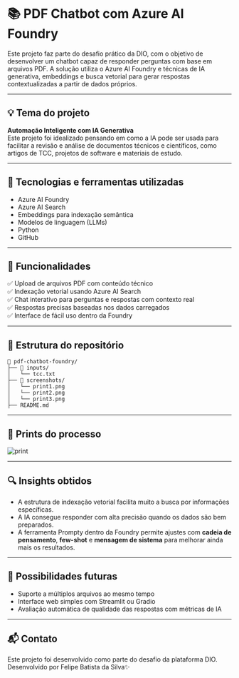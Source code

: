 
# 📚 PDF Chatbot com Azure AI Foundry

Este projeto faz parte do desafio prático da DIO, com o objetivo de desenvolver um chatbot capaz de responder perguntas com base em arquivos PDF. A solução utiliza o Azure AI Foundry e técnicas de IA generativa, embeddings e busca vetorial para gerar respostas contextualizadas a partir de dados próprios.

---

## 💡 Tema do projeto

**Automação Inteligente com IA Generativa**  
Este projeto foi idealizado pensando em como a IA pode ser usada para facilitar a revisão e análise de documentos técnicos e científicos, como artigos de TCC, projetos de software e materiais de estudo.

---

## 🧰 Tecnologias e ferramentas utilizadas

- Azure AI Foundry
- Azure AI Search
- Embeddings para indexação semântica
- Modelos de linguagem (LLMs)
- Python
- GitHub

---

## 🚀 Funcionalidades

✅ Upload de arquivos PDF com conteúdo técnico  
✅ Indexação vetorial usando Azure AI Search  
✅ Chat interativo para perguntas e respostas com contexto real  
✅ Respostas precisas baseadas nos dados carregados  
✅ Interface de fácil uso dentro da Foundry

---

## 📂 Estrutura do repositório

```
📁 pdf-chatbot-foundry/
├── 📁 inputs/
│   └── tcc.txt
├── 📸 screenshots/
│   └── print1.png
│   └── print2.png
│   └── print3.png
├── README.md
```

---

## 📎 Prints do processo


![print](https://github.com/user-attachments/assets/7f5beb4a-22b3-4069-a550-c9ad7afd03cf)

---

## 🔍 Insights obtidos

- A estrutura de indexação vetorial facilita muito a busca por informações específicas.
- A IA consegue responder com alta precisão quando os dados são bem preparados.
- A ferramenta Prompty dentro da Foundry permite ajustes com **cadeia de pensamento**, **few-shot** e **mensagem de sistema** para melhorar ainda mais os resultados.

---

## 💭 Possibilidades futuras

- Suporte a múltiplos arquivos ao mesmo tempo  
- Interface web simples com Streamlit ou Gradio  
- Avaliação automática de qualidade das respostas com métricas de IA

---

## 📬 Contato

Este projeto foi desenvolvido como parte do desafio da plataforma DIO.  
Desenvolvido por Felipe Batista da Silva✨
